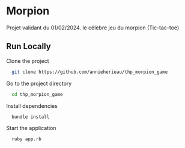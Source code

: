
# Morpion

Projet validant du 01/02/2024.
le célèbre jeu du morpion (Tic-tac-toe)


## Run Locally

Clone the project

```bash
  git clone https://github.com/annieherieau/thp_morpion_game
```

Go to the project directory

```bash
  cd thp_morpion_game
```

Install dependencies

```bash
  bundle install
```

Start the application

```bash
  ruby app.rb
```